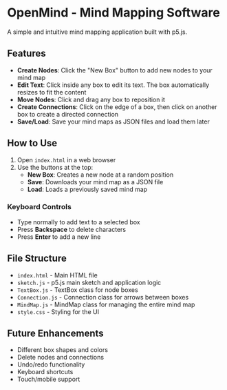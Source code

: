 # OpenMind - Mind Mapping Software

A simple and intuitive mind mapping application built with p5.js.

## Features

- **Create Nodes**: Click the "New Box" button to add new nodes to your mind map
- **Edit Text**: Click inside any box to edit its text. The box automatically resizes to fit the content
- **Move Nodes**: Click and drag any box to reposition it
- **Create Connections**: Click on the edge of a box, then click on another box to create a directed connection
- **Save/Load**: Save your mind maps as JSON files and load them later

## How to Use

1. Open `index.html` in a web browser
2. Use the buttons at the top:
   - **New Box**: Creates a new node at a random position
   - **Save**: Downloads your mind map as a JSON file
   - **Load**: Loads a previously saved mind map

### Keyboard Controls

- Type normally to add text to a selected box
- Press **Backspace** to delete characters
- Press **Enter** to add a new line

## File Structure

- `index.html` - Main HTML file
- `sketch.js` - p5.js main sketch and application logic
- `TextBox.js` - TextBox class for node boxes
- `Connection.js` - Connection class for arrows between boxes
- `MindMap.js` - MindMap class for managing the entire mind map
- `style.css` - Styling for the UI

## Future Enhancements

- Different box shapes and colors
- Delete nodes and connections
- Undo/redo functionality
- Keyboard shortcuts
- Touch/mobile support
